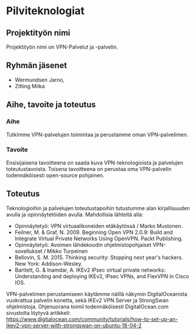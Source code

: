 # Pilviteknologiat

## Projektityön nimi
Projektityön nimi on VPN-Palvelut ja -palvelin.

## Ryhmän jäsenet
* Wermundsen Jarno,
* Zitting Miika

## Aihe, tavoite ja toteutus

### Aihe
Tutkimme VPN-palvelujen toimintaa ja perustamme oman VPN-palvelimen.

### Tavoite
Ensisijaisena tavoitteena on saada kuva VPN-teknologioista ja palvelujen toteutustavoista.
Toisena tavoitteena on perustaa oma VPN-palvelin todennäköisesti open-source pohjainen.

## Toteutus
Teknologioihin ja palvelujen toteutustapoihin tutustumme alan kirjallisuuden avulla ja opinnäytetöiden avulla.
Mahdollisia lähteitä alla:
- Opinnäytetyö: VPN virtuaalikoneiden etäkäytössä / Marko Mustonen.
- Feilner, M. & Graf, N. 2009. Beginning Open VPN 2.0.9: Build and Integrate Virtual Private Networks Using OpenVPN. Packt Publishing.
- Opinnäytetyö: Avoimen lähdekoodin ohjelmistopohjaiset VPN-sovellukset / Mikko Turpeinen
- Bellovin, S. M. 2015. Thinking security: Stopping next year's hackers. New York: Addison-Wesley.
- Bartlett, G. & Inamdar, A. IKEv2 IPsec virtual private networks: Understanding and deploying IKEv2, IPsec VPNs, and FlexVPN in Cisco IOS.

VPN-palvelimen perustamiseen käytämme näillä näkymin DigitalOceanista vuokrattua palvelin konetta, sekä IKEv2 VPN Server ja StrongSwan ohjelmistoja.
Ohjenuorana toimii todennäköisesti DigitalOcean.com sivustolta löytyvä artikkeli: https://www.digitalocean.com/community/tutorials/how-to-set-up-an-ikev2-vpn-server-with-strongswan-on-ubuntu-18-04-2
